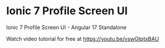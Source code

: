 # Ionic 7 Profile Screen UI
 Ionic 7 Profile Screen UI - Angular 17 Standalone

Watch video tutorial for free at https://youtu.be/vswGtptxBAU
